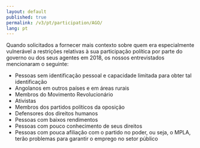 ```yaml
---
layout: default
published: true
permalink: /v3/pt/participation/AGO/
lang: pt
---
```


Quando solicitados a fornecer mais contexto sobre quem era especialmente vulnerável a restrições relativas à sua participação política por parte do governo ou dos seus agentes em 2018, os nossos entrevistados mencionaram o seguinte:
-	Pessoas sem identificação pessoal e capacidade limitada para obter tal identificação
-	Angolanos em outros países e em áreas rurais
-	Membros do Movimento Revolucionário
-	Ativistas
-	Membros dos partidos políticos da oposição
-	Defensores dos direitos humanos
-	Pessoas com baixos rendimentos
-	Pessoas com pouco conhecimento de seus direitos
-	Pessoas com pouca afiliação com o partido no poder, ou seja, o MPLA, terão problemas para garantir o emprego no setor público
